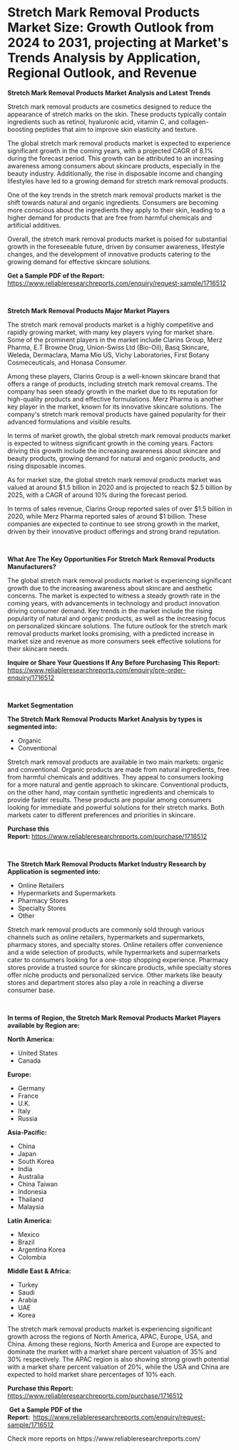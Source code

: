 <p><h1>Stretch Mark Removal Products Market Size: Growth Outlook from 2024 to 2031, projecting at Market's Trends Analysis by Application, Regional Outlook, and Revenue</h1></p><p><strong>Stretch Mark Removal Products Market Analysis and Latest Trends</strong></p>
<p><p>Stretch mark removal products are cosmetics designed to reduce the appearance of stretch marks on the skin. These products typically contain ingredients such as retinol, hyaluronic acid, vitamin C, and collagen-boosting peptides that aim to improve skin elasticity and texture.</p><p>The global stretch mark removal products market is expected to experience significant growth in the coming years, with a projected CAGR of 8.1% during the forecast period. This growth can be attributed to an increasing awareness among consumers about skincare products, especially in the beauty industry. Additionally, the rise in disposable income and changing lifestyles have led to a growing demand for stretch mark removal products.</p><p>One of the key trends in the stretch mark removal products market is the shift towards natural and organic ingredients. Consumers are becoming more conscious about the ingredients they apply to their skin, leading to a higher demand for products that are free from harmful chemicals and artificial additives.</p><p>Overall, the stretch mark removal products market is poised for substantial growth in the foreseeable future, driven by consumer awareness, lifestyle changes, and the development of innovative products catering to the growing demand for effective skincare solutions.</p></p>
<p><strong>Get a Sample PDF of the Report:&nbsp;</strong> <a href="https://www.reliableresearchreports.com/enquiry/request-sample/1716512">https://www.reliableresearchreports.com/enquiry/request-sample/1716512</a></p>
<p>&nbsp;</p>
<p><strong>Stretch Mark Removal Products Major Market Players</strong></p>
<p><p>The stretch mark removal products market is a highly competitive and rapidly growing market, with many key players vying for market share. Some of the prominent players in the market include Clarins Group, Merz Pharma, E.T Browne Drug, Union-Swiss Ltd (Bio-Oil), Basq Skincare, Weleda, Dermaclara, Mama Mio US, Vichy Laboratories, First Botany Cosmeceuticals, and Honasa Consumer.</p><p>Among these players, Clarins Group is a well-known skincare brand that offers a range of products, including stretch mark removal creams. The company has seen steady growth in the market due to its reputation for high-quality products and effective formulations. Merz Pharma is another key player in the market, known for its innovative skincare solutions. The company's stretch mark removal products have gained popularity for their advanced formulations and visible results.</p><p>In terms of market growth, the global stretch mark removal products market is expected to witness significant growth in the coming years. Factors driving this growth include the increasing awareness about skincare and beauty products, growing demand for natural and organic products, and rising disposable incomes.</p><p>As for market size, the global stretch mark removal products market was valued at around $1.5 billion in 2020 and is projected to reach $2.5 billion by 2025, with a CAGR of around 10% during the forecast period.</p><p>In terms of sales revenue, Clarins Group reported sales of over $1.5 billion in 2020, while Merz Pharma reported sales of around $1 billion. These companies are expected to continue to see strong growth in the market, driven by their innovative product offerings and strong brand reputation.</p></p>
<p>&nbsp;</p>
<p><strong>What Are The Key Opportunities For Stretch Mark Removal Products Manufacturers?</strong></p>
<p><p>The global stretch mark removal products market is experiencing significant growth due to the increasing awareness about skincare and aesthetic concerns. The market is expected to witness a steady growth rate in the coming years, with advancements in technology and product innovation driving consumer demand. Key trends in the market include the rising popularity of natural and organic products, as well as the increasing focus on personalized skincare solutions. The future outlook for the stretch mark removal products market looks promising, with a predicted increase in market size and revenue as more consumers seek effective solutions for their skincare needs.</p></p>
<p><strong>Inquire or Share Your Questions If Any Before Purchasing This Report:</strong> <a href="https://www.reliableresearchreports.com/enquiry/pre-order-enquiry/1716512">https://www.reliableresearchreports.com/enquiry/pre-order-enquiry/1716512</a></p>
<p>&nbsp;</p>
<p><strong>Market Segmentation</strong></p>
<p><strong>The Stretch Mark Removal Products Market Analysis by types is segmented into:</strong></p>
<p><ul><li>Organic</li><li>Conventional</li></ul></p>
<p><p>Stretch mark removal products are available in two main markets: organic and conventional. Organic products are made from natural ingredients, free from harmful chemicals and additives. They appeal to consumers looking for a more natural and gentle approach to skincare. Conventional products, on the other hand, may contain synthetic ingredients and chemicals to provide faster results. These products are popular among consumers looking for immediate and powerful solutions for their stretch marks. Both markets cater to different preferences and priorities in skincare.</p></p>
<p><strong>Purchase this Report:&nbsp;</strong><a href="https://www.reliableresearchreports.com/purchase/1716512">https://www.reliableresearchreports.com/purchase/1716512</a></p>
<p>&nbsp;</p>
<p><strong>The Stretch Mark Removal Products Market Industry Research by Application is segmented into:</strong></p>
<p><ul><li>Online Retailers</li><li>Hypermarkets and Supermarkets</li><li>Pharmacy Stores</li><li>Specialty Stores</li><li>Other</li></ul></p>
<p><p>Stretch mark removal products are commonly sold through various channels such as online retailers, hypermarkets and supermarkets, pharmacy stores, and specialty stores. Online retailers offer convenience and a wide selection of products, while hypermarkets and supermarkets cater to consumers looking for a one-stop shopping experience. Pharmacy stores provide a trusted source for skincare products, while specialty stores offer niche products and personalized service. Other markets like beauty stores and department stores also play a role in reaching a diverse consumer base.</p></p>
<p>&nbsp;</p>
<p><strong>In terms of Region, the Stretch Mark Removal Products Market Players available by Region are:</strong></p>
<p>
    <p> <strong> North America: </strong>
        <ul>
            <li>United States</li>
            <li>Canada</li>
        </ul>
        </p> 
    <p> <strong> Europe: </strong>
        <ul>
            <li>Germany</li>
            <li>France</li>
            <li>U.K.</li>
            <li>Italy</li>
            <li>Russia</li>
        </ul>
        </p> 
    <p> <strong> Asia-Pacific: </strong>
        <ul>
            <li>China</li>
            <li>Japan</li>
            <li>South Korea</li>
            <li>India</li>
            <li>Australia</li>
            <li>China Taiwan</li>
            <li>Indonesia</li>
            <li>Thailand</li>
            <li>Malaysia</li>
        </ul>
        </p> 
    <p> <strong> Latin America: </strong>
        <ul>
            <li>Mexico</li>
            <li>Brazil</li>
            <li>Argentina Korea</li>
            <li>Colombia</li>
        </ul>
        </p> 
    <p> <strong> Middle East & Africa: </strong>
        <ul>
            <li>Turkey</li>
            <li>Saudi</li>
            <li>Arabia</li>
            <li>UAE</li>
            <li>Korea</li>
        </ul>
    </p>
    </p>
<p><p>The stretch mark removal products market is experiencing significant growth across the regions of North America, APAC, Europe, USA, and China. Among these regions, North America and Europe are expected to dominate the market with a market share percent valuation of 35% and 30% respectively. The APAC region is also showing strong growth potential with a market share percent valuation of 20%, while the USA and China are expected to hold market share percentages of 10% each.</p></p>
<p><strong>Purchase this Report: </strong><a href="https://www.reliableresearchreports.com/purchase/1716512">https://www.reliableresearchreports.com/purchase/1716512</a></p>
<p>&nbsp;<strong>Get a Sample PDF of the Report:&nbsp;&nbsp;</strong><a href="https://www.reliableresearchreports.com/enquiry/request-sample/1716512">https://www.reliableresearchreports.com/enquiry/request-sample/1716512</a></p>
<p><strong></strong></p>
<p>Check more reports on https://www.reliableresearchreports.com/</p>